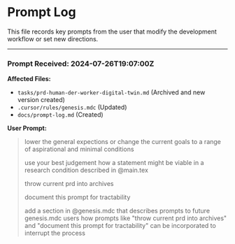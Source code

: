 # Prompt Log

This file records key prompts from the user that modify the development workflow or set new directions.

---

### Prompt Received: 2024-07-26T19:07:00Z

**Affected Files:**
*   `tasks/prd-human-der-worker-digital-twin.md` (Archived and new version created)
*   `.cursor/rules/genesis.mdc` (Updated)
*   `docs/prompt-log.md` (Created)

**User Prompt:**
> lower the general expections or change the current goals to a range of aspirational and minimal conditions
>
> use your best judgement how a statement might be viable in a research condition described in @main.tex
>
> throw current prd into archives
>
> document this prompt for tractability
>
> add a section in @genesis.mdc that describes prompts to future genesis.mdc users how prompts like "throw current prd into archives" and "document this prompt for tractability" can be incorporated to interrupt the process 